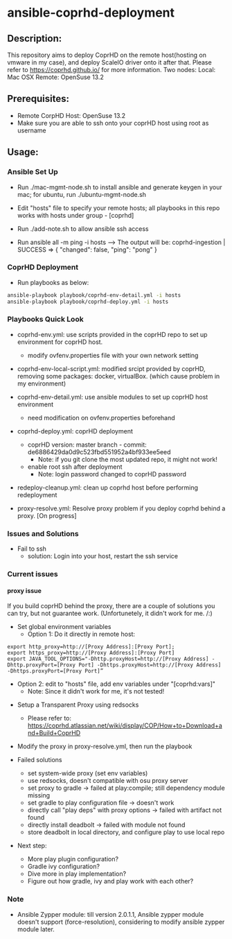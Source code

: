 # ansible-coprhd-deployment

## Description: 
  This repository aims to deploy CoprHD on the remote host(hosting on vmware in my case), and deploy ScaleIO driver onto it after that. Please refer to https://coprhd.github.io/ for more information.
  Two nodes:
    Local: Mac OSX
    Remote: OpenSuse 13.2 

## Prerequisites:
 - Remote CorpHD Host: OpenSuse 13.2
 - Make sure you are able to ssh onto your coprHD host using root as username
 
## Usage:

### Ansible Set Up
  + Run ./mac-mgmt-node.sh to install ansible and generate keygen in your mac; for ubuntu, run ./ubuntu-mgmt-node.sh 
  
  + Edit "hosts" file to specify your remote hosts; all playbooks in this repo works with hosts under group - [coprhd]
  
  + Run ./add-note.sh to allow ansible ssh access
  
  + Run ansible all -m ping -i hosts
   --> The output will be:
	coprhd-ingestion | SUCCESS => {
    	"changed": false,
    	"ping": "pong"
	}

### CoprHD Deployment

+ Run playbooks as below:

```bash
ansible-playbook playbook/coprhd-env-detail.yml -i hosts
ansible-playbook playbook/coprhd-deploy.yml -i hosts
```

### Playbooks Quick Look
  + coprhd-env.yml: use scripts provided in the coprHD repo to set up environment for coprHD host.
    * modify ovfenv.properties file with your own network setting
  
  + coprhd-env-local-script.yml: modified srcipt provided by coprHD, removing some packages: docker, virtualBox. (which cause problem in my environment)
   
  + coprhd-env-detail.yml: use ansible modules to set up coprHD host environment
    * need modification on ovfenv.properties beforehand
    
  + coprhd-deploy.yml: coprHD deployment
    - coprHD version: master branch - commit: de6886429da0d9c523fbd551952a4bf933ee5eed
      + Note: if you git clone the most updated repo, it might not work!
    - enable root ssh after deployment
      + Note: login password changed to coprHD password
      
  + redeploy-cleanup.yml: clean up coprhd host before performing redeployment

  + proxy-resolve.yml: Resolve proxy problem if you deploy coprhd behind a proxy. [On progress]

### Issues and Solutions 
  + Fail to ssh
    * solution: Login into your host, restart the ssh service

### Current issues

#### proxy issue

If you build coprHD behind the proxy, there are a couple of solutions you can try, but not guarantee work. (Unfortunetely, it didn't work for me. /:)

+ Set global environment variables
  * Option 1: Do it directly in remote host:
```
export http_proxy=http://[Proxy Address]:[Proxy Port];
export https_proxy=http://[Proxy Address]:[Proxy Port]
export JAVA_TOOL_OPTIONS="-Dhttp.proxyHost=http://[Proxy Address] -Dhttp.proxyPort=[Proxy Port] -Dhttps.proxyHost=http://[Proxy Address] -Dhttps.proxyPort=[Proxy Port]”
```

  * Option 2: edit to "hosts" file, add env variables under "[coprhd:vars]"
    - Note: Since it didn't work for me, it's not tested!

+ Setup a Transparent Proxy using redsocks
    - Please refer to: https://coprhd.atlassian.net/wiki/display/COP/How+to+Download+and+Build+CoprHD

+ Modify the proxy in proxy-resolve.yml, then run the playbook

+ Failed solutions
  - set system-wide proxy (set env variables)
  - use redsocks, doesn't compatible with osu proxy server
  - set proxy to gradle -> failed at play:compile; still dependency module missing
  - set gradle to play configuration file -> doesn't work 
  - directly call "play deps" with proxy options -> failed with artifact not found
  - directly install deadbolt -> failed with module not found 
  - store deadbolt in local directory, and configure play to use local repo

+ Next step:
  - More play plugin configuration?
  - Gradle ivy configuration?
  - Dive more in play implementation?
  - Figure out how gradle, ivy and play work with each other?
    
### Note 
  + Ansible Zypper module: till version 2.0.1.1, Ansible zypper module doesn't support (force-resolution), considering to modify ansible zypper module later.



 
